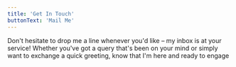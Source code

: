 ```yaml
---
title: 'Get In Touch'
buttonText: 'Mail Me'
---
```


Don't hesitate to drop me a line whenever you'd like – my inbox is at your service! Whether you've got a query that's been on your mind or simply want to exchange a quick greeting, know that I'm here and ready to engage